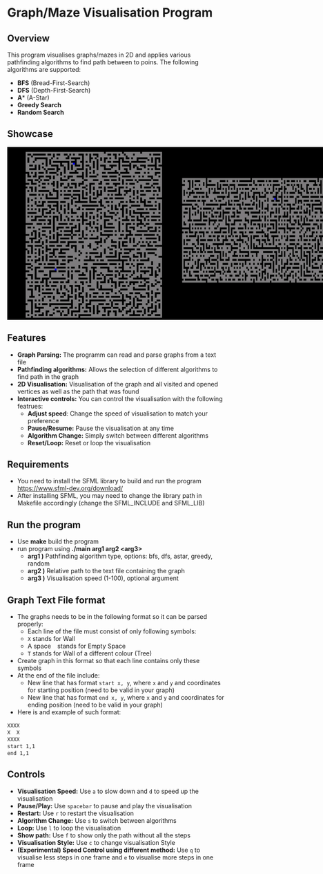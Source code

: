 # Graph/Maze Visualisation Program

## Overview
This program visualises graphs/mazes in 2D and applies various pathfinding algorithms
to find path between to poins. The following algorithms are supported:
- **BFS** (Bread-First-Search)
- **DFS** (Depth-First-Search)
- **A*** (A-Star)
- **Greedy Search**
- **Random Search**

## Showcase
<div style="display: flex;">
    <img src="assets/graph1.gif" alt="Program Showcase 1" height="400"/>
    <img src="assets/graph2.gif" alt="Program Showcase 2" height="400"/>
</div>

## Features
- **Graph Parsing:** The programm can read and parse graphs from a text file
- **Pathfinding algorithms:** Allows the selection of different algorithms to find path in the graph
- **2D Visualisation:** Visualisation of the graph and all visited and opened vertices as well as the 
path that was found
- **Interactive controls:** You can control the visualisation with the following featrues:
    - **Adjust speed**: Change the speed of visualisation to match your preference
    - **Pause/Resume:** Pause the visualisation at any time
    - **Algorithm Change:** Simply switch between different algorithms
    - **Reset/Loop:** Reset or loop the visualisation 

## Requirements
- You need to install the SFML library to build and run the program
  https://www.sfml-dev.org/download/ 
- After installing SFML, you may need to change the library path in Makefile accordingly (change the SFML_INCLUDE and SFML_LIB)

## Run the program
- Use **make** build the program
- run program using **./main arg1 arg2 \<arg3\>**
    - **arg1 )** Pathfinding algorithm type, options: bfs, dfs, astar, greedy, random
    - **arg2 )** Relative path to the text file containing the graph 
    - **arg3 )** Visualisation speed (1-100), optional argument

## Graph Text File format
- The graphs needs to be in the following format so it can be parsed properly:
    - Each line of the file must consist of only following symbols:
    -  `X` stands for Wall
    - A space ` ` stands for Empty Space
    - `T` stands for Wall of a different colour (Tree)
- Create graph in this format so that each line contains only these symbols
- At the end of the file include: 
    - New line that has format `start x, y`, where `x` and ``y`` and coordinates for starting position (need to be valid in your graph)
    - New line that has format `end x, y`, where `x` and ``y`` and coordinates for ending position (need to be valid in your graph)
- Here is and example of such format:
```
XXXX
X  X
XXXX
start 1,1
end 1,1
```

## Controls
- **Visualisation Speed:** Use `a` to slow down and `d` to speed up the visualisation
- **Pause/Play:** Use `spacebar` to pause and play the visualisation
- **Restart:** Use `r` to restart the visualisation
- **Algorithm Change:** Use `s` to switch between algorithms
- **Loop:** Use `l` to loop the visualisation
- **Show path:** Use `f` to show only the path without all the steps
- **Visualisation Style:** Use `c` to change visualisation Style
- **(Experimental) Speed Control using different method:** Use `q` to visualise less steps in one frame and `e` to visualise more steps in one frame
